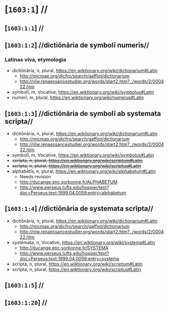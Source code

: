 # [`1603:1`] //
## [`1603:1:1`] //
## [`1603:1:2`] //dictiōnāria de symbolī numerīs//

### Latinas viva, etymologia

- dictiōnāria, n, plural, https://en.wiktionary.org/wiki/dictionarium#Latin
  - http://micmap.org/dicfro/search/gaffiot/dictionarium
  - http://nlw.renaessancestudier.org/words/start2.htm?../words/2/000422.htm
- symbolī, m, Vocative, https://en.wiktionary.org/wiki/symbolus#Latin
- numerī, m, plural, https://en.wiktionary.org/wiki/numerus#Latin

## [`1603:1:3`] //dictiōnāria de symbolī ab systemata scrīpta//

- dictiōnāria, n, plural, https://en.wiktionary.org/wiki/dictionarium#Latin
  - http://micmap.org/dicfro/search/gaffiot/dictionarium
  - http://nlw.renaessancestudier.org/words/start2.htm?../words/2/000422.htm
- symbolī, m, Vocative, https://en.wiktionary.org/wiki/symbolus#Latin
- <s>scrīpta, n, plural, https://en.wiktionary.org/wiki/scriptum#Latin</s>
- <s>scrīpta, n, plural, https://en.wiktionary.org/wiki/scriptus#Latin</s>
- alphabētīs, n, plural, https://en.wiktionary.org/wiki/alphabetum#Latin
  - Needs revision
  - http://ducange.enc.sorbonne.fr/ALPHABETUM
  - http://www.perseus.tufts.edu/hopper/text?doc=Perseus:text:1999.04.0059:entry=alphabetum

## [`1603:1:4`] //dictiōnāria de systemata scrīpta//

- dictiōnāria, n, plural, https://en.wiktionary.org/wiki/dictionarium#Latin
  - http://micmap.org/dicfro/search/gaffiot/dictionarium
  - http://nlw.renaessancestudier.org/words/start2.htm?../words/2/000422.htm
- systēmata, n, Vocative, https://en.wiktionary.org/wiki/systema#Latin
  - http://ducange.enc.sorbonne.fr/SYSTEMA
  - http://www.perseus.tufts.edu/hopper/text?doc=Perseus:text:1999.04.0059:entry=systema
- scrīpta, n, plural, https://en.wiktionary.org/wiki/scriptum#Latin
- scrīpta, n, plural, https://en.wiktionary.org/wiki/scriptus#Latin

## [`1603:1:5`] //
## [`1603:1:20`] //
